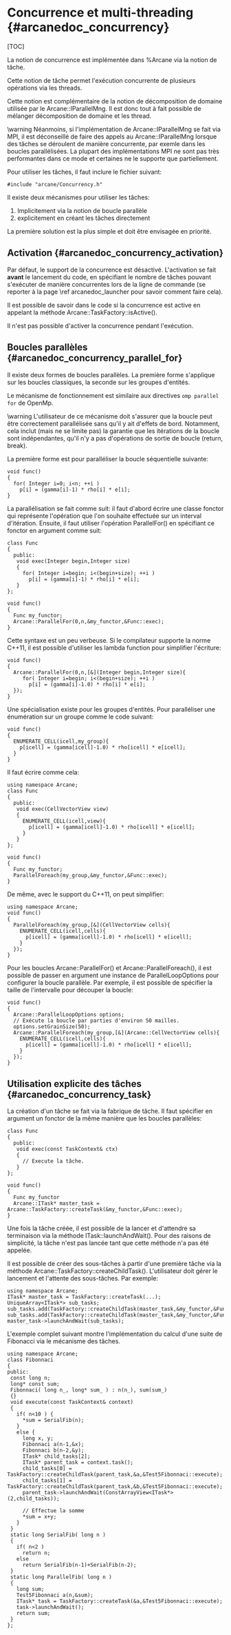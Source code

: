 Concurrence et multi-threading {#arcanedoc_concurrency}
==============================

[TOC]

La notion de concurrence est implémentée dans %Arcane via la notion de tâche.

Cette notion de tâche permet l'exécution concurrente de plusieurs
opérations via les threads.

Cette notion est complémentaire de la notion de décomposition de
domaine utilisée par le Arcane::IParallelMng. Il est donc tout à fait
possible de mélanger décomposition de domaine et les thread.

\warning Néanmoins, si l'implémentation de Arcane::IParallelMng se fait via
MPI, il est déconseillé de faire des appels au Arcane::IParallelMng lorsque
des tâches se déroulent de manière concurrente, par exemle dans les
boucles parallélisées. La plupart des implémentations MPI ne sont pas
très performantes dans ce mode et certaines ne le supporte que
partiellement.

Pour utiliser les tâches, il faut inclure le fichier suivant:

~~~{.cpp}
#include "arcane/Concurrency.h"
~~~

Il existe deux mécanismes pour utiliser les tâches:

1. Implicitement via la notion de boucle parallèle
2. explicitement en créant les tâches directement
 
La première solution est la plus simple et doit être envisagée en priorité.

Activation {#arcanedoc_concurrency_activation}
----------

Par défaut, le support de la concurrence est désactivé. L'activation
se fait **avant** le lancement du code, en spécifiant le
nombre de tâches pouvant s'exécuter de manière concurrentes lors de la
ligne de commande (se reporter à la page \ref arcanedoc_launcher pour
savoir comment faire cela).
 
Il est possible de savoir dans le code si la concurrence est active en
appelant la méthode Arcane::TaskFactory::isActive().

Il n'est pas possible d'activer la concurrence pendant l'exécution.

Boucles parallèles {#arcanedoc_concurrency_parallel_for}
------------------- 

Il existe deux formes de boucles parallèles. La première forme s'applique
sur les boucles classiques, la seconde sur les groupes d'entités.

Le mécanisme de fonctionnement est similaire aux directives
`omp parallel for` de OpenMp.

\warning L'utilisateur de ce mécanisme doit s'assurer que la boucle
peut être correctement parallélisée sans qu'il y ait d'effets de
bord. Notamment, cela inclut (mais ne se limite pas) la garantie que
les itérations de la boucle sont indépendantes, qu'il n'y a pas
d'opérations de sortie de boucle (return, break). 

La première forme est pour paralléliser la boucle séquentielle suivante:

~~~{.cpp}
void func()
{
  for( Integer i=0; i<n; ++i )
    p[i] = (gamma[i]-1) * rho[i] * e[i];
}
~~~

La parallélisation se fait comme suit: il faut d'abord écrire une
classe fonctor qui représente l'opération que l'on souhaite effectuée
sur un interval d'itération. Ensuite, il faut utiliser l'opération
ParallelFor() en spécifiant ce fonctor en argument comme suit:

~~~{.cpp}
class Func
{
  public:
   void exec(Integer begin,Integer size)
   {
     for( Integer i=begin; i<(begin+size); ++i )
       p[i] = (gamma[i]-1) * rho[i] * e[i];
   }
};

void func()
{
  Func my_functor;
  Arcane::ParallelFor(0,n,&my_functor,&Func::exec);
}
~~~

Cette syntaxe est un peu verbeuse. Si le compilateur supporte la norme
C++11, il est possible d'utiliser les lambda function pour simplifier l'écriture:

~~~{.cpp}
void func()
{
  Arcane::ParallelFor(0,n,[&](Integer begin,Integer size){
     for( Integer i=begin; i<(begin+size); ++i )
       p[i] = (gamma[i]-1.0) * rho[i] * e[i];
  });
}
~~~

Une spécialisation existe pour les groupes d'entités.
Pour paralléliser une énumération sur un groupe comme le code suivant:

~~~{.cpp}
void func()
{
  ENUMERATE_CELL(icell,my_group){
    p[icell] = (gamma[icell]-1.0) * rho[icell] * e[icell];
  }
}
~~~

Il faut écrire comme cela:

~~~{.cpp}
using namespace Arcane;
class Func
{
  public:
   void exec(CellVectorView view)
   {
     ENUMERATE_CELL(icell,view){
       p[icell] = (gamma[icell]-1.0) * rho[icell] * e[icell];
     }
   }
};

void func()
{
  Func my_functor;
  ParallelForeach(my_group,&my_functor,&Func::exec);
}
~~~

De même, avec le support du C++11, on peut simplifier:

~~~{.cpp}
using namespace Arcane;
void func()
{
  ParallelForeach(my_group,[&](CellVectorView cells){
    ENUMERATE_CELL(icell,cells){
      p[icell] = (gamma[icell]-1.0) * rho[icell] * e[icell];
    }
  });
}
~~~

Pour les boucles Arcane::ParallelFor() et Arcane::ParallelForeach(), il est possible
de passer en argument une instance de ParallelLoopOptions pour
configurer la boucle parallèle. Par exemple, il est possible de
spécifier la taille de l'intervalle pour découper la boucle:

~~~{.cpp}
void func()
{
  Arcane::ParallelLoopOptions options;
  // Exécute la boucle par parties d'environ 50 mailles.
  options.setGrainSize(50);
  Arcane::ParallelForeach(my_group,[&](Arcane::CellVectorView cells){
    ENUMERATE_CELL(icell,cells){
      p[icell] = (gamma[icell]-1.0) * rho[icell] * e[icell];
    }
  });
}
~~~

Utilisation explicite des tâches {#arcanedoc_concurrency_task}
--------------------------------

La création d'un tâche se fait via la fabrique de tâche. Il faut spécifier
en argument un fonctor de la même manière que les boucles parallèles:

~~~{.cpp}
class Func
{
  public:
   void exec(const TaskContext& ctx)
   {
     // Execute la tâche.
   }
};

void func()
{
  Func my_functor
  Arcane::ITask* master_task = Arcane::TaskFactory::createTask(&my_functor,&Func::exec);
}
~~~

Une fois la tâche créée, il est possible de la lancer et d'attendre sa
terminaison via la méthode ITask::launchAndWait(). Pour des raisons de
simplicité, la tâche n'est pas lancée tant que cette méthode n'a pas
été appelée.

Il est possible de créer des sous-tâches à partir d'une première tâche
via la méthode Arcane::TaskFactory::createChildTask().
L'utilisateur doit gérer le lancement et l'attente des sous-tâches.
Par exemple:

~~~{.cpp}
using namespace Arcane;
ITask* master_task = TaskFactory::createTask(...);
UniqueArray<ITask*> sub_tasks;
sub_tasks.add(TaskFactory::createChildTask(master_task,&my_functor,&Func::exec);
sub_tasks.add(TaskFactory::createChildTask(master_task,&my_functor,&Func::exec);
master_task->launchAndWait(sub_tasks);
~~~

L'exemple complet suivant montre l'implémentation du calcul d'une suite
de Fibonacci via le mécanisme des tâches.

~~~{.cpp}
using namespace Arcane;
class Fibonnaci
{
public:
 const long n;
 long* const sum;
 Fibonnaci( long n_, long* sum_ ) : n(n_), sum(sum_)
 {}
 void execute(const TaskContext& context)
 {
   if( n<10 ) {
     *sum = SerialFib(n);
   }
   else {
     long x, y;
     Fibonnaci a(n-1,&x);
     Fibonnaci b(n-2,&y);
     ITask* child_tasks[2];
     ITask* parent_task = context.task();
     child_tasks[0] = TaskFactory::createChildTask(parent_task,&a,&Test5Fibonnaci::execute);
     child_tasks[1] = TaskFactory::createChildTask(parent_task,&b,&Test5Fibonnaci::execute);
     parent_task->launchAndWait(ConstArrayView<ITask*>(2,child_tasks));

     // Effectue la somme
     *sum = x+y;
   }
 }
 static long SerialFib( long n )
 {
   if( n<2 )
     return n;
   else
     return SerialFib(n-1)+SerialFib(n-2);
 }
 static long ParallelFib( long n )
 {
   long sum;
   Test5Fibonnaci a(n,&sum);
   ITask* task = TaskFactory::createTask(&a,&Test5Fibonnaci::execute);
   task->launchAndWait();
   return sum;
 }
};
~~~
